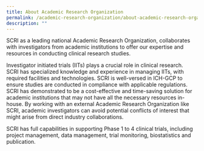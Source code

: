 ```yaml
---
title: About Academic Research Organization
permalink: /academic-research-organization/about-academic-research-organization/
description: ""
---
```

SCRI as a leading national Academic Research Organization, collaborates with investigators from academic institutions to offer our expertise and resources in conducting clinical research studies.

Investigator initiated trials (IITs) plays a crucial role in clinical research.  SCRI has specialized knowledge and experience in managing IITs, with required facilities and technologies. SCRI is well-versed in ICH-GCP to ensure studies are conducted in compliance with applicable regulations. SCRI has demonstrated to be a cost-effective and time-saving solution for academic institutions that may not have all the necessary resources in-house. By working with an external Academic Research Organization like SCRI, academic investigators can avoid potential conflicts of interest that might arise from direct industry collaborations.

SCRI has full capabilities in supporting Phase 1 to 4 clinical trials, including project management, data management, trial monitoring, biostatistics and publication.
